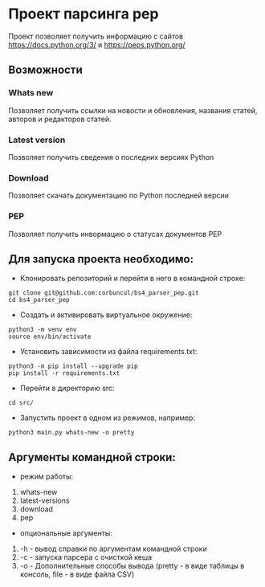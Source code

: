 # Проект парсинга pep
Проект позволяет получить информацию с сайтов https://docs.python.org/3/ и https://peps.python.org/
## Возможности
### Whats new
Позволяет получить ссылки на новости и обновления, названия статей, авторов и редакторов статей.
### Latest version
Позволяет получить сведения о последних версиях Python
### Download
Позволяет скачать документацию по Python последней версии
### PEP
Позволяет получить инвормацию о статусах документов PEP
## Для запуска проекта необходимо:
- Клонировать репозиторий и перейти в него в командной строке:
```
git clone git@github.com:corbuncul/bs4_parser_pep.git
cd bs4_parser_pep
```
- Cоздать и активировать виртуальное окружение:
```
python3 -m venv env
source env/bin/activate
```
- Установить зависимости из файла requirements.txt:
```
python3 -m pip install --upgrade pip
pip install -r requirements.txt
```
- Перейти в директорию src:
```
cd src/
```
- Запустить проект в одном из режимов, например:
```
python3 main.py whats-new -o pretty
```
## Аргументы командной строки:
- режим работы:
1. whats-new
2. latest-versions
3. download
4. pep
- опциональные аргументы:
1. -h - вывод справки по аргументам командной строки
2. -c - запуска парсера с очисткой кеша
3. -o - Дополнительные способы вывода (pretty - в виде таблицы в консоль, file - в виде файла CSV)
